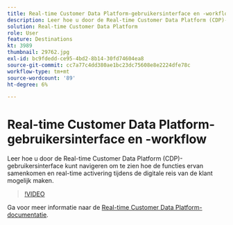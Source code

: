 ```yaml
---
title: Real-time Customer Data Platform-gebruikersinterface en -workflow
description: Leer hoe u door de Real-time Customer Data Platform (CDP)-gebruikersinterface kunt navigeren om te zien hoe de functies ervan samenkomen en real-time activering tijdens de digitale reis van de klant mogelijk maken.
solution: Real-time Customer Data Platform
role: User
feature: Destinations
kt: 3989
thumbnail: 29762.jpg
exl-id: bc9fdedd-ce95-4bd2-8b14-30fd74604ea8
source-git-commit: cc7a77c4dd380ae1bc23dc75608e8e2224dfe78c
workflow-type: tm+mt
source-wordcount: '89'
ht-degree: 6%

---
```


# Real-time Customer Data Platform-gebruikersinterface en -workflow

Leer hoe u door de Real-time Customer Data Platform (CDP)-gebruikersinterface kunt navigeren om te zien hoe de functies ervan samenkomen en real-time activering tijdens de digitale reis van de klant mogelijk maken.

>[!VIDEO](https://video.tv.adobe.com/v/29762?quality=12&learn=on)

Ga voor meer informatie naar de [Real-time Customer Data Platform-documentatie](https://experienceleague.adobe.com/docs/experience-platform/rtcdp/overview.html?lang=nl).
